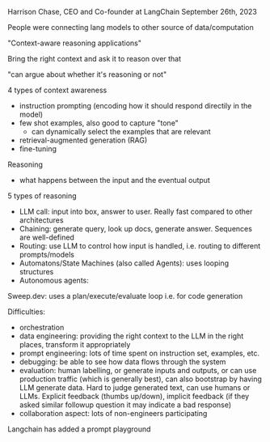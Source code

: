 Harrison Chase, CEO and Co-founder at LangChain
September 26th, 2023

People were connecting lang models to other source of data/computation

"Context-aware reasoning applications"

Bring the right context and ask it to reason over that

"can argue about whether it's reasoning or not"

4 types of context awareness
 - instruction prompting (encoding how it should respond directily in the model)
 - few shot examples, also good to capture "tone"
    - can dynamically select the examples that are relevant
 - retrieval-augmented generation (RAG)
 - fine-tuning

Reasoning
 - what happens between the input and the eventual output

5 types of reasoning
 - LLM call: input into box, answer to user. Really fast compared to other architectures
 - Chaining: generate query, look up docs, generate answer. Sequences are well-defined
 - Routing: use LLM to control how input is handled, i.e. routing to different prompts/models
 - Automatons/State Machines (also called Agents): uses looping structures 
 - Autonomous agents:

Sweep.dev: uses a plan/execute/evaluate loop i.e. for code generation

Difficulties:
 - orchestration
 - data engineering: providing the right context to the LLM in the right places, transform it appropriately
 - prompt engineering: lots of time spent on instruction set, examples, etc.
 - debugging: be able to see how data flows through the system
 - evaluation: human labelling, or generate inputs and outputs, or can use production traffic (which is generally best), can also bootstrap by having LLM generate data. Hard to judge generated text, can use humans or LLMs. Explicit feedback (thumbs up/down), implicit feedback (if they asked similar followup question it may indicate a bad response)
 - collaboration aspect: lots of non-engineers participating

Langchain has added a prompt playground
